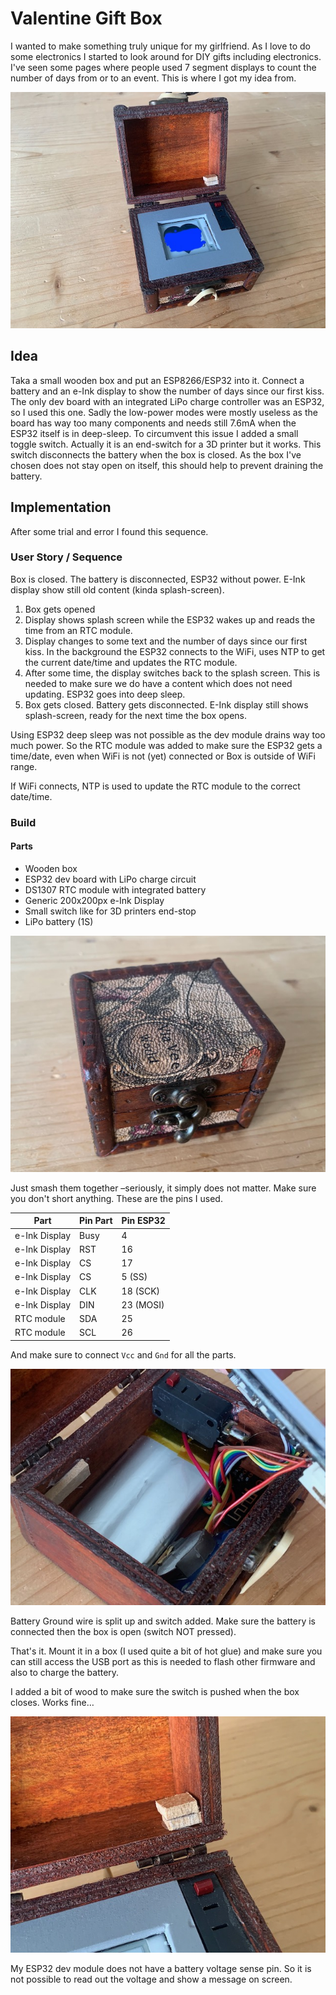 # Valentine Gift Box
I wanted to make something truly unique for my girlfriend. As I love to do some electronics I started to look around for DIY gifts including electronics. I've seen some pages where people used 7 segment displays to count the number of days from or to an event. This is where I got my idea from.

![Valentine Box](pics/IMG_1376.jpeg?raw=true)

## Idea
Taka a small wooden box and put an ESP8266/ESP32 into it. Connect a battery and an e-Ink display to show the number of days since our first kiss.
The only dev board with an integrated LiPo charge controller was an ESP32, so I used this one. Sadly the low-power modes were mostly useless as the board has way too many components and needs still 7.6mA when the ESP32 itself is in deep-sleep.
To circumvent this issue I added a small toggle switch. Actually it is an end-switch for a 3D printer but it works. This switch disconnects the battery when the box is closed. As the box I've chosen does not stay open on itself, this should help to prevent draining the battery.

## Implementation
After some trial and error I found this sequence.

### User Story / Sequence
Box is closed. The battery is disconnected, ESP32 without power. E-Ink display show still old content (kinda splash-screen).

1. Box gets opened 
2. Display shows splash screen while the ESP32 wakes up and reads the time from an RTC module.
3. Display changes to some text and the number of days since our first kiss. In the background the ESP32 connects to the WiFi, uses NTP to get the current date/time and updates the RTC module.
4. After some time, the display switches back to the splash screen. This is needed to make sure we do have a content which does not need updating. ESP32 goes into deep sleep.
5. Box gets closed. Battery gets disconnected. E-Ink display still shows splash-screen, ready for the next time the box opens.

Using ESP32 deep sleep was not possible as the dev module drains way too much power. So the RTC module was added to make sure the ESP32 gets a time/date, even when WiFi is not (yet) connected or Box is outside of WiFi range.

If WiFi connects, NTP is used to update the RTC module to the correct date/time.

### Build

#### Parts

* Wooden box
* ESP32 dev board with LiPo charge circuit
* DS1307 RTC module with integrated battery
* Generic 200x200px e-Ink Display
* Small switch like for 3D printers end-stop
* LiPo battery (1S)

![Wooden Box](pics/IMG_1374.jpeg?raw=true)

Just smash them together –seriously, it simply does not matter. Make sure you don't short anything. These are the pins I used.

| Part | Pin Part | Pin ESP32 |
|--|--|--|
| e-Ink Display | Busy | 4
| e-Ink Display | RST | 16
| e-Ink Display | CS | 17
| e-Ink Display | CS | 5 (SS)
| e-Ink Display | CLK | 18 (SCK)
| e-Ink Display | DIN | 23 (MOSI)
| RTC module | SDA | 25
| RTC module | SCL | 26

And make sure to connect `Vcc` and `Gnd` for all the parts.

![The mess on the inside](pics/IMG_1375.jpeg?raw=true)

Battery Ground wire is split up and switch added. Make sure the battery is connected then the box is open (switch NOT pressed).

That's it. Mount it in a box (I used quite a bit of hot glue) and make sure you can still access the USB port as this is needed to flash other firmware and also to charge the battery.

I added a bit of wood to make sure the switch is pushed when the box closes. Works fine…

![Wooden block for Switch](pics/IMG_1377.jpeg?raw=true)

My ESP32 dev module does not have a battery voltage sense pin. So it is not possible to read out the voltage and show a message on screen. 
